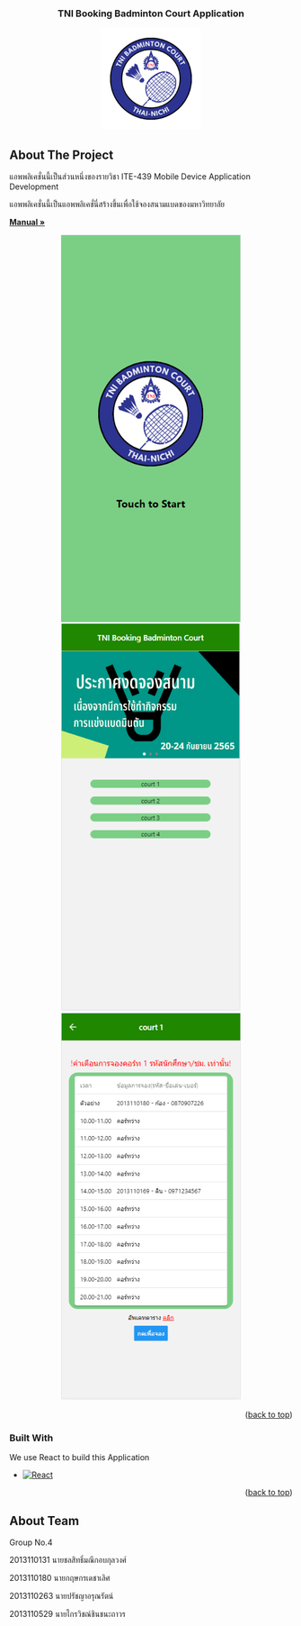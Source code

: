 <a name="readme-top"></a>

<!-- PROJECT LOGO -->
<div align="center">
  <h3 align="center">TNI Booking Badminton Court Application</h3>
  <a href="https://github.com/LittleT0fu/ReactNativeFinalProject">
    <img src="image/logo.png" alt="Logo" width="180" height="180">
  </a>
</div>




<!-- ABOUT THE PROJECT -->
## About The Project
แอพพลิเคชั่นนี้เป็นส่วนหนึ่งของรายวิชา ITE-439 Mobile Device Application Development

แอพพลิเคชั่นนี้เป็นแอพพลิเคชั่นี่สร้างขึ้นเพื่อใช้จองสนามแบดของมหาวิทยาลัย

<a href href="https://github.com/LittleT0fu/ReactNativeFinalProject/blob/main/Documents/TNI%20Booking%20Badminton%20Court%20Manual.pdf" ><strong>Manual »</strong> </a>
<div align="center">
  <a href="https://github.com/LittleT0fu/ReactNativeFinalProject">
    <img src="Documents/image/start_screen.png" alt="Logo" width="320" height="688">
    <img src="Documents/image/menu_screen.png" alt="Logo" width="320" height="688">
    <img src="Documents/image/detail_screen.png" alt="Logo" width="320" height="688">
  </a>
</div>

<p align="right">(<a href="#readme-top">back to top</a>)</p>



### Built With

We use React to build this Application

* [![React][React.js]][React-url]


<p align="right">(<a href="#readme-top">back to top</a>)</p>





<!-- About Team -->
## About Team

Group No.4

2013110131 นายชลสิทธิ์มณีกอบกุลวงศ์

2013110180 นายกฤษกรเดชาเลิศ

2013110263 นายปรัชญาอรุณรัตน์

2013110529 นายไกรวิชณ์ชินชนะถาวร



<!-- MARKDOWN LINKS & IMAGES -->
<!-- https://www.markdownguide.org/basic-syntax/#reference-style-links -->

[React.js]: https://img.shields.io/badge/React-20232A?style=for-the-badge&logo=react&logoColor=61DAFB
[React-url]: https://reactjs.org/
